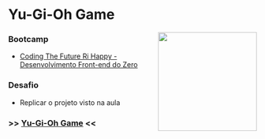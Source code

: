 # Yu-Gi-Oh Game
<img align="right" width="200" src="https://github.com/user-attachments/assets/253bdb46-2358-450d-a72d-51dba830d91d">

### Bootcamp
- [Coding The Future Ri Happy - Desenvolvimento Front-end do Zero](https://www.dio.me/bootcamp/coding-future-front-end-do-zero)

### Desafio
- Replicar o projeto visto na aula

### >> [Yu-Gi-Oh Game](https://jmsmarcelo.github.io/yu-gi-oh-game-web/) <<
